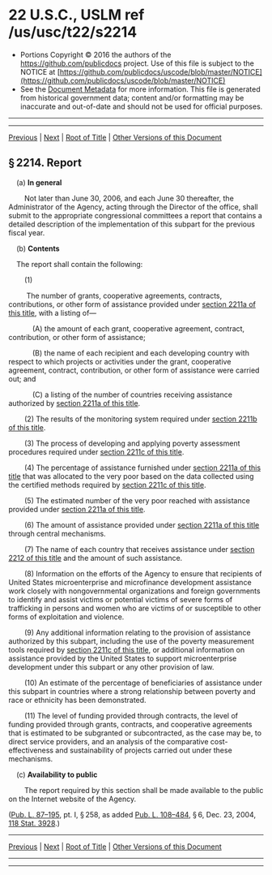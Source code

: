 ---
---

# 22 U.S.C., USLM ref /us/usc/t22/s2214

* Portions Copyright © 2016 the authors of the https://github.com/publicdocs project.
  Use of this file is subject to the NOTICE at [https://github.com/publicdocs/uscode/blob/master/NOTICE](https://github.com/publicdocs/uscode/blob/master/NOTICE)
* See the [Document Metadata](././../../../../../../../..//README.md) for more information.
  This file is generated from historical government data; content and/or formatting may be inaccurate and out-of-date and should not be used for official purposes.

----------
----------

[Previous](./../../../../../../../..//us/usc/t22/ch32/schI/ptII/sptvi/dD/m__us_usc_t22_ch32_schI_ptII_sptvi_dD.md) | [Next](./../../../../../../../..//us/usc/t22/ch32/schI/ptII/sptvi/dD/m__us_usc_t22_s2214a.md) | [Root of Title](./../../../../../../../../) | [Other Versions of this Document](https://publicdocs.github.io/go/links?ns=uslm&ref=%2Fus%2Fusc%2Ft22%2Fs2214)

## § 2214. Report

    (a) __In general__ 

        Not later than June 30, 2006, and each June 30 thereafter, the Administrator of the Agency, acting through the Director of the office, shall submit to the appropriate congressional committees a report that contains a detailed description of the implementation of this subpart for the previous fiscal year.

    (b) __Contents__ 

    The report shall contain the following:

        (1)

         The number of grants, cooperative agreements, contracts, contributions, or other form of assistance provided under [section 2211a of this title][/us/usc/t22/s2211a], with a listing of—

            (A) the amount of each grant, cooperative agreement, contract, contribution, or other form of assistance;

            (B) the name of each recipient and each developing country with respect to which projects or activities under the grant, cooperative agreement, contract, contribution, or other form of assistance were carried out; and

            (C) a listing of the number of countries receiving assistance authorized by [section 2211a of this title][/us/usc/t22/s2211a].

        (2) The results of the monitoring system required under [section 2211b of this title][/us/usc/t22/s2211b].

        (3) The process of developing and applying poverty assessment procedures required under [section 2211c of this title][/us/usc/t22/s2211c].

        (4) The percentage of assistance furnished under [section 2211a of this title][/us/usc/t22/s2211a] that was allocated to the very poor based on the data collected using the certified methods required by [section 2211c of this title][/us/usc/t22/s2211c].

        (5) The estimated number of the very poor reached with assistance provided under [section 2211a of this title][/us/usc/t22/s2211a].

        (6) The amount of assistance provided under [section 2211a of this title][/us/usc/t22/s2211a] through central mechanisms.

        (7) The name of each country that receives assistance under [section 2212 of this title][/us/usc/t22/s2212] and the amount of such assistance.

        (8) Information on the efforts of the Agency to ensure that recipients of United States microenterprise and microfinance development assistance work closely with nongovernmental organizations and foreign governments to identify and assist victims or potential victims of severe forms of trafficking in persons and women who are victims of or susceptible to other forms of exploitation and violence.

        (9) Any additional information relating to the provision of assistance authorized by this subpart, including the use of the poverty measurement tools required by [section 2211c of this title][/us/usc/t22/s2211c], or additional information on assistance provided by the United States to support microenterprise development under this subpart or any other provision of law.

        (10) An estimate of the percentage of beneficiaries of assistance under this subpart in countries where a strong relationship between poverty and race or ethnicity has been demonstrated.

        (11) The level of funding provided through contracts, the level of funding provided through grants, contracts, and cooperative agreements that is estimated to be subgranted or subcontracted, as the case may be, to direct service providers, and an analysis of the comparative cost-effectiveness and sustainability of projects carried out under these mechanisms.

    (c) __Availability to public__ 

        The report required by this section shall be made available to the public on the Internet website of the Agency.

([Pub. L. 87–195][/us/pl/87/195], pt. I, § 258, as added [Pub. L. 108–484][/us/pl/108/484], § 6, Dec. 23, 2004, [118 Stat. 3928][/us/stat/118/3928].)

----------

[Previous](./../../../../../../../..//us/usc/t22/ch32/schI/ptII/sptvi/dD/m__us_usc_t22_ch32_schI_ptII_sptvi_dD.md) | [Next](./../../../../../../../..//us/usc/t22/ch32/schI/ptII/sptvi/dD/m__us_usc_t22_s2214a.md) | [Root of Title](./../../../../../../../../) | [Other Versions of this Document](https://publicdocs.github.io/go/links?ns=uslm&ref=%2Fus%2Fusc%2Ft22%2Fs2214)

----------
----------

[/us/usc/t22/s2211a]: https://publicdocs.github.io/go/links?ns=uslm&ref=%2Fus%2Fusc%2Ft22%2Fs2211a
[/us/usc/t22/s2211a]: https://publicdocs.github.io/go/links?ns=uslm&ref=%2Fus%2Fusc%2Ft22%2Fs2211a
[/us/usc/t22/s2211b]: https://publicdocs.github.io/go/links?ns=uslm&ref=%2Fus%2Fusc%2Ft22%2Fs2211b
[/us/usc/t22/s2211c]: https://publicdocs.github.io/go/links?ns=uslm&ref=%2Fus%2Fusc%2Ft22%2Fs2211c
[/us/usc/t22/s2211a]: https://publicdocs.github.io/go/links?ns=uslm&ref=%2Fus%2Fusc%2Ft22%2Fs2211a
[/us/usc/t22/s2211c]: https://publicdocs.github.io/go/links?ns=uslm&ref=%2Fus%2Fusc%2Ft22%2Fs2211c
[/us/usc/t22/s2211a]: https://publicdocs.github.io/go/links?ns=uslm&ref=%2Fus%2Fusc%2Ft22%2Fs2211a
[/us/usc/t22/s2211a]: https://publicdocs.github.io/go/links?ns=uslm&ref=%2Fus%2Fusc%2Ft22%2Fs2211a
[/us/usc/t22/s2212]: https://publicdocs.github.io/go/links?ns=uslm&ref=%2Fus%2Fusc%2Ft22%2Fs2212
[/us/usc/t22/s2211c]: https://publicdocs.github.io/go/links?ns=uslm&ref=%2Fus%2Fusc%2Ft22%2Fs2211c
[/us/pl/87/195]: https://publicdocs.github.io/go/links?ns=uslm&ref=%2Fus%2Fpl%2F87%2F195
[/us/pl/108/484]: https://publicdocs.github.io/go/links?ns=uslm&ref=%2Fus%2Fpl%2F108%2F484
[/us/stat/118/3928]: https://publicdocs.github.io/go/links?ns=uslm&ref=%2Fus%2Fstat%2F118%2F3928


